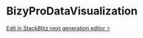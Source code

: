 # BizyProDataVisualization

[Edit in StackBlitz next generation editor ⚡️](https://stackblitz.com/~/github.com/ShawCole/BizyProDataVisualization)